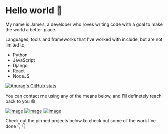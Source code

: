 
# Hello world :wave:

My name is James, a developer who loves writing code with a goal to make the world a better place.

Languages, tools and frameworks that I've worked with include, but are not limited to, 


- Python
- JavaScript
- Django
- React
- NodeJS

[![Anurag's GitHub stats](https://readme-stats-woad.vercel.app/api?username=jaykaranja)](https://github.com/anuraghazra/github-readme-stats)

You can contact me using any of the means below, and I'll definetely reach back to you  :smile:

[![image](https://user-images.githubusercontent.com/49023257/210653002-dc9c463e-068a-4cd6-bfcd-bf37fad21fb0.png)](https://www.linkedin.com/in/james-maina-8b07661b9)          [![image](https://user-images.githubusercontent.com/49023257/210655069-6524e9af-ebfb-4137-9ff5-9da1f0aeb34d.png)](https://mail.google.com/mail/?view=cm&fs=1&to=mainakaranja2001@gmail.com&su=SUBJECT&body=BODY)          [![image](https://user-images.githubusercontent.com/49023257/210653259-9e53ac40-04d5-4c5c-9c23-8422cb47d418.png)](https://twitter.com/jaykaranja_)


Check out the pinned projects below to check out some of the work I've done :point_down: :point_down:
